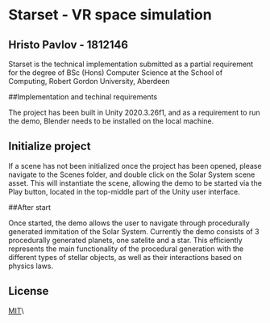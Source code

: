 # Starset - VR space simulation

## Hristo Pavlov - 1812146

Starset is the technical implementation submitted as a partial requirement for the degree of BSc (Hons) Computer Science at the School of Computing, Robert Gordon University, Aberdeen

##Implementation and techinal requirements

The project has been built in Unity 2020.3.26f1, and as a requirement to run the demo, Blender needs to be installed on the local machine.

## Initialize project

If a scene has not been initialized once the project has been opened, please navigate to the Scenes folder, and double click on the Solar System scene asset. This will instantiate the scene, allowing the demo to be started via the Play button, located in the top-middle part of the Unity user interface.

##After start

Once started, the demo allows the user to navigate through procedurally generated immitation of the Solar System. Currently the demo consists of 3 procedurally generated planets, one satelite and a star. This efficiently represents the main functionality of the procedural generation with the different types of stellar objects, as well as their interactions based on physics laws. 


## License
[MIT](https://choosealicense.com/licenses/mit/)\
